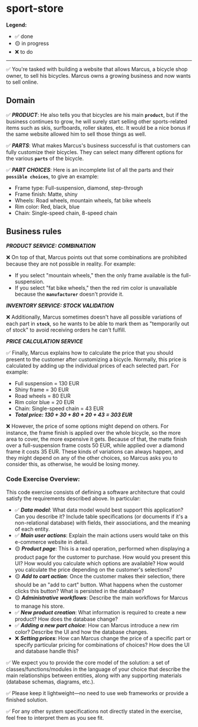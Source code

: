 # sport-store


**Legend:**

- ✅ done
- 🟡 in progress
- ❌ to do

---
✅ You're tasked with building a website that allows Marcus, a bicycle shop owner, to sell his bicycles. Marcus owns a
growing business and now wants to sell online.

## Domain

✅ **_PRODUCT_**: He also tells you that bicycles are his main **`product`**, but if the business continues to grow, he
will surely start selling other sports-related items such as skis, surfboards, roller skates, etc. It would be a nice
bonus if the same website allowed him to sell those things as well.

✅ **_PARTS_**: What makes Marcus's business successful is that customers can fully customize their bicycles. They can
select many different options for the various **`parts`** of the bicycle.

✅ **_PART CHOICES_**: Here is an incomplete list of all the parts and their **`possible choices`**, to give an example:

* Frame type: Full-suspension, diamond, step-through
* Frame finish: Matte, shiny
* Wheels: Road wheels, mountain wheels, fat bike wheels
* Rim color: Red, black, blue
* Chain: Single-speed chain, 8-speed chain

## Business rules

**_PRODUCT SERVICE: COMBINATION_**

❌ On top of that, Marcus points out that some combinations are prohibited because they are not possible in reality. For
example:

* If you select "mountain wheels," then the only frame available is the full-suspension.
* If you select "fat bike wheels," then the red rim color is unavailable because the **`manufacturer`** doesn't provide
  it.

**_INVENTORY SERVICE: STOCK VALIDATION_**

❌ Additionally, Marcus sometimes doesn't have all possible variations of each part in **`stock`**, so he wants to be
able to mark them as "temporarily out of stock" to avoid receiving orders he can't fulfill.

**_PRICE CALCULATION SERVICE_**

✅ Finally, Marcus explains how to calculate the price that you should present to the customer after customizing a
bicycle. Normally, this price is calculated by adding up the individual prices of each selected part. For example:

* Full suspension = 130 EUR
* Shiny frame = 30 EUR
* Road wheels = 80 EUR
* Rim color blue = 20 EUR
* Chain: Single-speed chain = 43 EUR
* **_Total price: 130 + 30 + 80 + 20 + 43 = 303 EUR_**

❌ However, the price of some options might depend on others. For instance, the frame finish is applied over the whole
bicycle, so the more area to cover, the more expensive it gets. Because of that, the matte finish over a full-suspension
frame costs 50 EUR, while applied over a diamond frame it costs 35 EUR. These kinds of variations can always happen, and
they might depend on any of the other choices, so Marcus asks you to consider this, as otherwise, he would be losing
money.

### Code Exercise Overview:

This code exercise consists of defining a software architecture that could satisfy the requirements described above. In
particular:

* ✅ **_Data model_**: What data model would best support this application? Can you describe it? Include table
  specifications (or documents if it's a non-relational database) with fields, their associations, and the meaning of
  each entity.
* ✅ **_Main user actions_**: Explain the main actions users would take on this e-commerce website in detail.
* 🟡 **_Product page_**: This is a read operation, performed when displaying a product page for the customer to purchase.
  How would you present this UI? How would you calculate which options are available? How would you calculate the price
  depending on the customer's selections?
* 🟡 **_Add to cart action_**: Once the customer makes their selection, there should be an "add to cart" button. What
  happens when the customer clicks this button? What is persisted in the database?
* 🟡 **_Administrative workflows_**: Describe the main workflows for Marcus to manage his store.
* ✅ **_New product creation_**: What information is required to create a new product? How does the database change?
* ✅ **_Adding a new part choice_**: How can Marcus introduce a new rim color? Describe the UI and how the database
  changes.
* ❌ **_Setting prices_**: How can Marcus change the price of a specific part or specify particular pricing for
  combinations of choices? How does the UI and database handle this?

✅ We expect you to provide the core model of the solution: a set of classes/functions/modules in the language of your
choice that describe the main relationships between entities, along with any supporting materials (database schemas,
diagrams, etc.).

✅ Please keep it lightweight—no need to use web frameworks or provide a finished solution.

✅ For any other system specifications not directly stated in the exercise, feel free to interpret them as you see fit.
